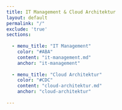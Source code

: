 ```yaml
---
title: IT Management & Cloud Architektur
layout: default
permalink: "/"
exclude: 'true'
sections:
  
  - menu_title: "IT Management"
    color: "#ABA"
    content: "it-management.md"
    anchor: "it-management"
    
  - menu_title: "Cloud Architektur"
    color: "#CDC"
    content: "cloud-architektur.md"
    anchor: "cloud-architektur"
  
---
```

